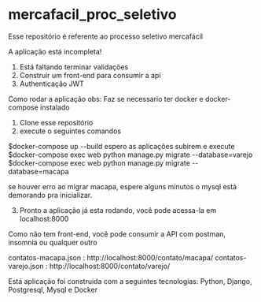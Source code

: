 # mercafacil_proc_seletivo

Esse repositório é referente ao processo seletivo mercafácil

A aplicação está incompleta!

1. Está faltando terminar validações
2. Construir um front-end para consumir a api
3. Authenticação JWT

Como rodar a aplicação
obs: Faz se necessario ter docker e docker-compose instalado
1. Clone esse repositório
2. execute o seguintes comandos

$docker-compose up --build
espero as aplicações subirem e execute
$docker-compose exec web python manage.py migrate --database=varejo
$docker-compose exec web python manage.py migrate --database=macapa

se houver erro ao migrar macapa, espere alguns minutos o mysql está demorando pra inicializar.

3. Pronto a aplicação já esta rodando, você pode acessa-la em localhost:8000

Como não tem front-end, você pode consumir a API com postman, insomnia ou qualquer outro

contatos-macapa.json : http://localhost:8000/contato/macapa/
contatos-varejo.json : http://localhost:8000/contato/varejo/

Está aplicação foi construida com a seguintes tecnologias:
Python, Django, Postgresql, Mysql e Docker

